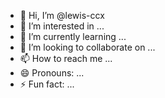 - 👋 Hi, I’m @lewis-ccx
- 👀 I’m interested in ...
- 🌱 I’m currently learning ...
- 💞️ I’m looking to collaborate on ...
- 📫 How to reach me ...
- 😄 Pronouns: ...
- ⚡ Fun fact: ...

<!---
lewis-ccx/lewis-ccx is a ✨ special ✨ repository because its `README.md` (this file) appears on your GitHub profile.
You can click the Preview link to take a look at your changes.
--->
